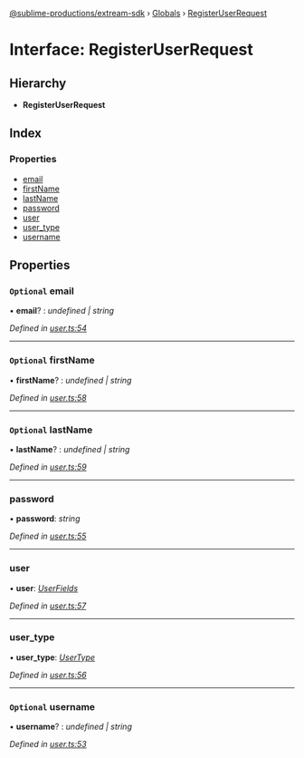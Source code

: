 [@sublime-productions/extream-sdk](../README.md) › [Globals](../globals.md) › [RegisterUserRequest](registeruserrequest.md)

# Interface: RegisterUserRequest

## Hierarchy

* **RegisterUserRequest**

## Index

### Properties

* [email](registeruserrequest.md#optional-email)
* [firstName](registeruserrequest.md#optional-firstname)
* [lastName](registeruserrequest.md#optional-lastname)
* [password](registeruserrequest.md#password)
* [user](registeruserrequest.md#user)
* [user_type](registeruserrequest.md#user_type)
* [username](registeruserrequest.md#optional-username)

## Properties

### `Optional` email

• **email**? : *undefined | string*

*Defined in [user.ts:54](https://github.com/Extream-SaaS/ex-sdk/blob/ccff5d7/src/user.ts#L54)*

___

### `Optional` firstName

• **firstName**? : *undefined | string*

*Defined in [user.ts:58](https://github.com/Extream-SaaS/ex-sdk/blob/ccff5d7/src/user.ts#L58)*

___

### `Optional` lastName

• **lastName**? : *undefined | string*

*Defined in [user.ts:59](https://github.com/Extream-SaaS/ex-sdk/blob/ccff5d7/src/user.ts#L59)*

___

###  password

• **password**: *string*

*Defined in [user.ts:55](https://github.com/Extream-SaaS/ex-sdk/blob/ccff5d7/src/user.ts#L55)*

___

###  user

• **user**: *[UserFields](userfields.md)*

*Defined in [user.ts:57](https://github.com/Extream-SaaS/ex-sdk/blob/ccff5d7/src/user.ts#L57)*

___

###  user_type

• **user_type**: *[UserType](../enums/usertype.md)*

*Defined in [user.ts:56](https://github.com/Extream-SaaS/ex-sdk/blob/ccff5d7/src/user.ts#L56)*

___

### `Optional` username

• **username**? : *undefined | string*

*Defined in [user.ts:53](https://github.com/Extream-SaaS/ex-sdk/blob/ccff5d7/src/user.ts#L53)*
